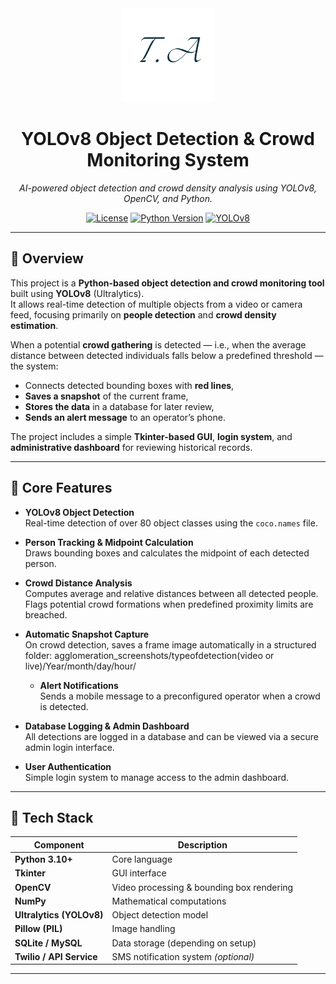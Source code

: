 <div align="center">
  <img src="assets/logo.png" alt="Project Logo" width="150" />
  <h1>YOLOv8 Object Detection & Crowd Monitoring System</h1>
  <p><em>AI-powered object detection and crowd density analysis using YOLOv8, OpenCV, and Python.</em></p>

  <p>
    <a href="https://github.com/yourusername/your-repo-name"><img src="https://img.shields.io/github/license/yourusername/your-repo-name" alt="License"></a>
    <a href="#"><img src="https://img.shields.io/badge/Python-3.10+-blue.svg" alt="Python Version"></a>
    <a href="#"><img src="https://img.shields.io/badge/YOLOv8-Detection-success" alt="YOLOv8"></a>
  </p>
</div>

---

## 📖 Overview

This project is a **Python-based object detection and crowd monitoring tool** built using **YOLOv8** (Ultralytics).  
It allows real-time detection of multiple objects from a video or camera feed, focusing primarily on **people detection** and **crowd density estimation**.

When a potential **crowd gathering** is detected — i.e., when the average distance between detected individuals falls below a predefined threshold — the system:

- Connects detected bounding boxes with **red lines**,
- **Saves a snapshot** of the current frame,
- **Stores the data** in a database for later review,
- **Sends an alert message** to an operator’s phone.

The project includes a simple **Tkinter-based GUI**, **login system**, and **administrative dashboard** for reviewing historical records.

---

## 🧠 Core Features

- **YOLOv8 Object Detection**  
  Real-time detection of over 80 object classes using the `coco.names` file.

- **Person Tracking & Midpoint Calculation**  
  Draws bounding boxes and calculates the midpoint of each detected person.

- **Crowd Distance Analysis**  
  Computes average and relative distances between all detected people.  
  Flags potential crowd formations when predefined proximity limits are breached.

- **Automatic Snapshot Capture**  
  On crowd detection, saves a frame image automatically in a structured folder: agglomeration_screenshots/typeofdetection(video or live)/Year/month/day/hour/


  - **Alert Notifications**  
Sends a mobile message to a preconfigured operator when a crowd is detected.

- **Database Logging & Admin Dashboard**  
All detections are logged in a database and can be viewed via a secure admin login interface.

- **User Authentication**  
Simple login system to manage access to the admin dashboard.

---

## 🧩 Tech Stack

| Component | Description |
|------------|--------------|
| **Python 3.10+** | Core language |
| **Tkinter** | GUI interface |
| **OpenCV** | Video processing & bounding box rendering |
| **NumPy** | Mathematical computations |
| **Ultralytics (YOLOv8)** | Object detection model |
| **Pillow (PIL)** | Image handling |
| **SQLite / MySQL** | Data storage (depending on setup) |
| **Twilio / API Service** | SMS notification system *(optional)* |

---



